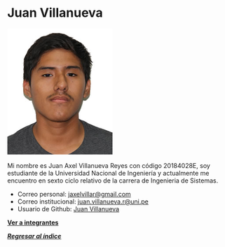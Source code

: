 # Juan Villanueva

![Juan Villanueva](foto_axel.jpg)

Mi nombre es Juan Axel Villanueva Reyes con código 20184028E, soy estudiante de la Universidad Nacional de Ingeniería y
actualmente me encuentro en sexto ciclo relativo de la carrera de Ingenieria de Sistemas.

- Correo personal: jaxelvillar@gmail.com
- Correo institucional: juan.villanueva.r@uni.pe
- Usuario de Github: [Juan Villanueva](https://github.com/axelvrrmc)

**[Ver a integrantes](../integrantes.md)**

***[Regresar al índice](../../README.md)***